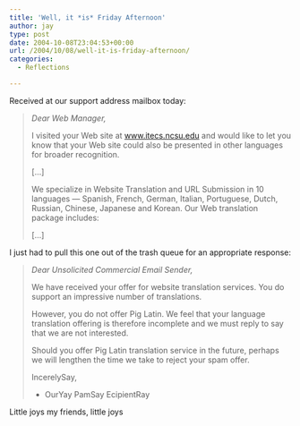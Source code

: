 ```yaml
---
title: 'Well, it *is* Friday Afternoon'
author: jay
type: post
date: 2004-10-08T23:04:53+00:00
url: /2004/10/08/well-it-is-friday-afternoon/
categories:
  - Reflections

---
```

Received at our support address mailbox today:

> _Dear Web Manager,_
> 
> I visited your Web site at www.itecs.ncsu.edu and would like to let you know that your Web site could also be presented in other languages for broader recognition.
> 
> […]
> 
> We specialize in Website Translation and URL Submission in 10 languages — Spanish, French, German, Italian, Portuguese, Dutch, Russian, Chinese, Japanese and Korean. Our Web translation package includes:
> 
> […]

I just had to pull this one out of the trash queue for an appropriate response:

> _Dear Unsolicited Commercial Email Sender,_
> 
> We have received your offer for website translation services. You do support an impressive number of translations.
> 
> However, you do not offer Pig Latin. We feel that your language translation offering is therefore incomplete and we must reply to say that we are not interested.
> 
> Should you offer Pig Latin translation service in the future, perhaps we will lengthen the time we take to reject your spam offer.
> 
> IncerelySay,
> 
>   * OurYay PamSay EcipientRay

Little joys my friends, little joys
